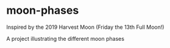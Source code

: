 # moon-phases

Inspired by the 2019 Harvest Moon (Friday the 13th Full Moon!)

A project illustrating the different moon phases

